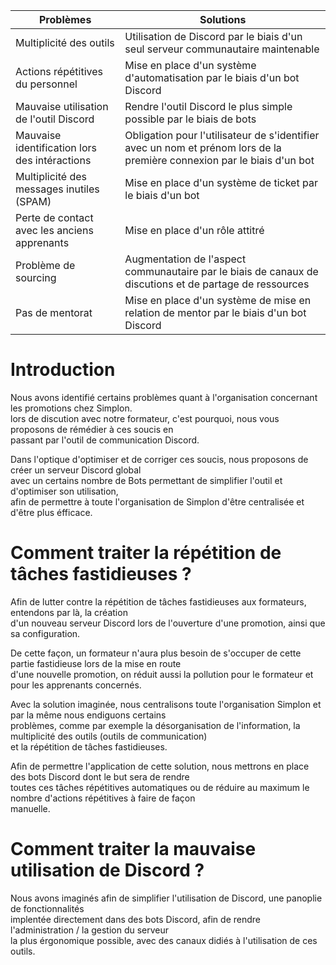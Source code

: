 | Problèmes                                     | Solutions                                                                                                               |
| --------------------------------------------- | ----------------------------------------------------------------------------------------------------------------------- |
| Multiplicité des outils                       | Utilisation de Discord par le biais d'un seul serveur communautaire maintenable                                         |
| Actions répétitives du personnel              | Mise en place d'un système d'automatisation par le biais d'un bot Discord                                               |
| Mauvaise utilisation de l'outil Discord       | Rendre l'outil Discord le plus simple possible par le biais de bots                                                     |
| Mauvaise identification lors des intéractions | Obligation pour l'utilisateur de s'identifier avec un nom et prénom lors de la première connexion par le biais d'un bot |
| Multiplicité des messages inutiles (SPAM)     | Mise en place d'un système de ticket par le biais d'un bot                                                              |
| Perte de contact avec les anciens apprenants  | Mise en place d'un rôle attitré                                                                                         |
| Problème de sourcing                          | Augmentation de l'aspect communautaire par le biais de canaux de discutions et de partage de ressources                 |
| Pas de mentorat                               | Mise en place d'un système de mise en relation de mentor par le biais d'un bot Discord                                  |

# Introduction

Nous avons identifié certains problèmes quant à l'organisation concernant les promotions chez Simplon.<br>
lors de discution avec notre formateur, c'est pourquoi, nous vous proposons de rémédier à ces soucis en<br>
passant par l'outil de communication Discord.<br>

Dans l'optique d'optimiser et de corriger ces soucis, nous proposons de créer un serveur Discord global<br>
avec un certains nombre de Bots permettant de simplifier l'outil et d'optimiser son utilisation,<br>
afin de permettre à toute l'organisation de Simplon d'être centralisée et d'être plus éfficace.<br>

# Comment traiter la répétition de tâches fastidieuses ?

Afin de lutter contre la répétition de tâches fastidieuses aux formateurs, entendons par là, la création<br>
d'un nouveau serveur Discord lors de l'ouverture d'une promotion, ainsi que sa configuration.<br>

De cette façon, un formateur n'aura plus besoin de s'occuper de cette partie fastidieuse lors de la mise en route<br>
d'une nouvelle promotion, on réduit aussi la pollution pour le formateur et pour les apprenants concernés.<br>

Avec la solution imaginée, nous centralisons toute l'organisation Simplon et par la même nous endiguons certains<br>
problèmes, comme par exemple la désorganisation de l'information, la multiplicité des outils (outils de communication)<br>
et la répétition de tâches fastidieuses.<br>

Afin de permettre l'application de cette solution, nous mettrons en place des bots Discord dont le but sera de rendre<br>
toutes ces tâches répétitives automatiques ou de réduire au maximum le nombre d'actions répétitives à faire de façon<br>
manuelle.<br>

# Comment traiter la mauvaise utilisation de Discord ?

Nous avons imaginés afin de simplifier l'utilisation de Discord, une panoplie de fonctionnalités<br>
implentée directement dans des bots Discord, afin de rendre l'administration / la gestion du serveur<br>
la plus érgonomique possible, avec des canaux didiés à l'utilisation de ces outils.<br>